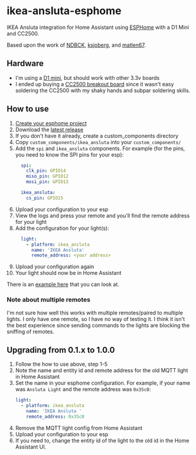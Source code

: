 # ikea-ansluta-esphome
IKEA Ansluta integration for Home Assistant using [ESPHome](https://esphome.io) with a D1 Mini and CC2500.

Based upon the work of [NDBCK](https://github.com/NDBCK/Ansluta-Remote-Controller), [ksjoberg](https://github.com/ksjoberg/ikea-ansluta-bridge), and [matlen67](https://github.com/matlen67/ansluta-control).

## Hardware
- I'm using a [D1 mini](https://docs.wemos.cc/en/latest/d1/d1_mini.html), but should work with other 3.3v boards
- I ended up buying a [CC2500 breakout board](https://www.ebay.co.uk/itm/CC2500-2-4GHz-Module-on-Breakout-Board-with-0-1-Header-Pins-UK-Stock-/262966744730) since it wasn't easy soldering the CC2500 with my shaky hands and subpar soldering skills.

## How to use
1. [Create your esphome project](https://esphome.io/guides/getting_started_command_line.html#creating-a-project)
1. Download the [latest release](https://github.com/torrottum/ikea-ansluta-esphome/releases)
1. If you don't have it already, create a custom_components directory
1. Copy `custom_components/ikea_ansluta` into your `custom_components/`
1. Add the `spi` and `ikea_ansluta` components. For example (for the pins, you need to know the SPI pins for your esp):
    ```yaml
      spi:
        clk_pin: GPIO14
        miso_pin: GPIO12
        mosi_pin: GPIO13

      ikea_ansluta:
        cs_pin: GPIO15
    ```
1. Upload your configuration to your esp
1. View the logs and press your remote and you'll find the remote address for your light
1. Add the configuration for your light(s):
    ```yaml
      light:
        - platform: ikea_ansluta
          name: 'IKEA Ansluta'
          remote_address: <your address>
    ```
1. Upload your configuration again
1. Your light should now be in Home Assistant

There is an [example here](example/) that you can look at.

### Note about multiple remotes
I'm not sure how well this works with multiple remotes/paired to multiple lights. I only have one remote, so I have no way of testing it. I think it isn't the best experience since sending commands to the lights are blocking the sniffing of remotes.

## Upgrading from 0.1.x to 1.0.0
1. Follow the how to use above, step 1-5
1. Note the name and entity id and remote address for the old MQTT light in Home Assistant
1. Set the name in your esphome configuration. For example, if your name was `Ansluta Light` and the remote address was `0x35c0`:
    ```yaml
    light:
      - platform: ikea_ansluta
        name: 'IKEA Ansluta '
        remote_address: 0x35c0
    ```
1. Remove the MQTT light config from Home Assistant
1. Upload your configuration to your esp
1. If you need to, change the entity id of the light to the old id in the Home Assistant UI.
